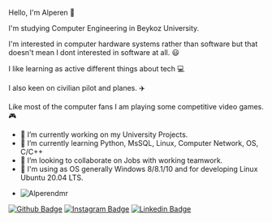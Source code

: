 Hello, I'm Alperen 👋

I'm studying Computer Engineering in Beykoz University.

I'm interested in computer hardware systems rather than software
but that doesn't mean I dont interested in software at all. 😃

I like learning as active different things about tech 💻

I also keen on civilian pilot and planes. ✈️

Like most of the computer fans I am playing some competitive video games. 🎮


- 🔭 I’m currently working on my University Projects.
- 🌱 I’m currently learning Python, MsSQL, Linux, Computer Network, OS, C/C++
- 👯 I’m looking to collaborate on Jobs with working teamwork.
- 🔰 I'm using as OS generally Windows 8/8.1/10 and for developing Linux Ubuntu 20.04 LTS.
- <p align="left"> <img src="https://komarev.com/ghpvc/?username=Alperendmr&label=Profile%20views&color=0e75b6&style=flat" alt="Alperendmr" /> </p>

[![Github Badge](https://img.shields.io/badge/-Github-000?style=quare&labelColor=000&logo=Github&logoColor=white&link=link)](https://github.com/Alperendmr)
[![Instagram Badge](https://img.shields.io/badge/-Instagram-C13584?style=flat-quare&labelColor=C13584&logo=instagram&logoColor=white&link=link)](https://www.instagram.com/alperendmrtrk/)
[![Linkedin Badge](https://img.shields.io/badge/-Linkedin-4169E1?style=flat-quare&labelColor=4169E1&logo=linkedin&logoColor=white&link=link)]()
